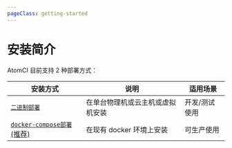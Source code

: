 ```yaml
---
pageClass: getting-started
---
```


# 安装简介

AtomCI 目前支持 2 种部署方式：

| 安装方式                                               | 说明                             | 适用场景   |
| ------------------------------------------------------ | -------------------------------- | ---------- |
| [`二进制部署`](/install/01binary.html)                 | 在单台物理机或云主机或虚拟机安装 | 开发/测试使用 |
| [`docker-compose部署`(推荐)](/install/02docker-compose.html) | 在现有 docker 环境上安装         | 可生产使用 |
